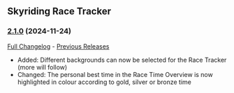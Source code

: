## Skyriding Race Tracker
### [2.1.0](https://github.com/diomsg-code/SkyridingRaceTracker/tree/2.1.0) (2024-11-24)
[Full Changelog](https://github.com/diomsg-code/SkyridingRaceTracker/compare/2.0.0...2.1.0) - [Previous Releases](https://github.com/diomsg-code/SkyridingRaceTracker/releases)

- Added: Different backgrounds can now be selected for the Race Tracker (more will follow)
- Changed: The personal best time in the Race Time Overview is now highlighted in colour according to gold, silver or bronze time
